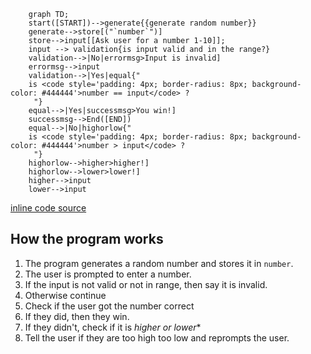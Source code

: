 ``` mermaid
    graph TD;
    start([START])-->generate{{generate random number}}
    generate-->store[("`number`")]
    store-->input[[Ask user for a number 1-10]];
    input --> validation{is input valid and in the range?}
    validation-->|No|errormsg>Input is invalid]
    errormsg-->input
    validation-->|Yes|equal{"⠀
    is <code style='padding: 4px; border-radius: 8px; background-color: #444444'>number == input</code> ?
    ⠀"}
    equal-->|Yes|successmsg>You win!]
    successmsg-->End([END])
    equal-->|No|highorlow{"⠀
    is <code style='padding: 4px; border-radius: 8px; background-color: #444444'>number > input</code> ?
    ⠀"}
    highorlow-->higher>higher!]
    highorlow-->lower>lower!]
    higher-->input
    lower-->input
```

[inline code source](https://stackoverflow.com/questions/77011134/mermaid-how-to-use-inline-code-syntax-highlighting)

## How the program works
1. The program generates a random number and stores it in `number`.
1. The user is prompted to enter a number.
1. If the input is not valid or not in range, then say it is invalid.
1. Otherwise continue
1. Check if the user got the number correct
1. If they did, then they win.
1. If they didn't, check if it is *higher or lower**
1. Tell the user if they are too high too low and reprompts the user.